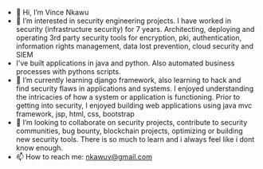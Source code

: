 - 👋 Hi, I’m Vince Nkawu
- 👀 I’m interested in security engineering projects. I have worked in security (infrastructure security) for 7 years. Architecting, deploying and operating 3rd party security tools for encryption, pki, authentication, information rights management, data lost prevention, cloud security and SIEM
- I've built applications in java and python. Also automated business processes with pythons scripts.
- 🌱 I’m currently learning django framework, also learning to hack and find security flaws in applications and systems. I enjoyed understanding the intricacies of how a system or application is functioning. Prior to getting into security, I enjoyed building web applications using java mvc framework, jsp, html, css, bootstrap
- 💞️ I’m looking to collaborate on security projects, contribute to security communities, bug bounty, blockchain projects, optimizing or building new security tools. There is so much to learn and i always feel like i dont know enough. 
- 📫 How to reach me: nkawuv@gmail.com

<!---
venkawu/venkawu is a ✨ special ✨ repository because its `README.md` (this file) appears on your GitHub profile.
You can click the Preview link to take a look at your changes.
--->
